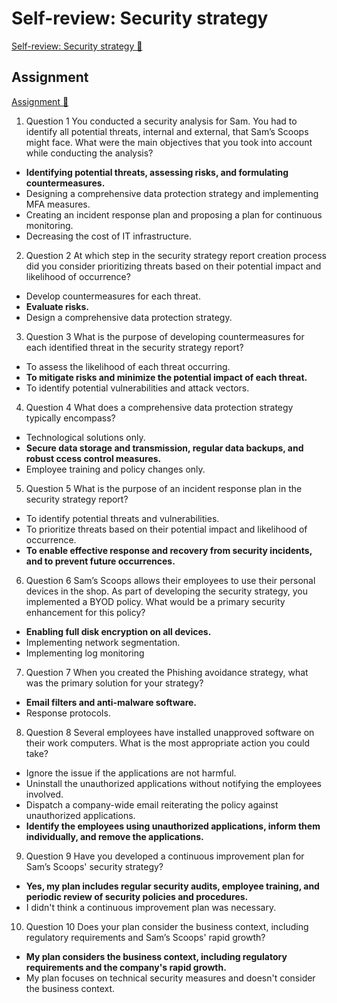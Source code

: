 # Self-review: Security strategy

[Self-review: Security strategy 🔗](https://www.coursera.org/learn/cybersecurity-threat-vectors-and-mitigation/assignment-submission/qEP98/self-review-security-strategy)

## Assignment

[Assignment 🔗](https://www.coursera.org/learn/cybersecurity-threat-vectors-and-mitigation/assignment-submission/qEP98/self-review-security-strategy/attempt)

1.  Question 1
    You conducted a security analysis for Sam. You had to identify all potential threats, internal and external, that Sam’s Scoops might face. What were the main objectives that you took into account while conducting the analysis?

- **Identifying potential threats, assessing risks, and formulating countermeasures.**
- Designing a comprehensive data protection strategy and implementing MFA measures.
- Creating an incident response plan and proposing a plan for continuous monitoring.
- Decreasing the cost of IT infrastructure.

2. Question 2
   At which step in the security strategy report creation process did you consider prioritizing threats based on their potential impact and likelihood of occurrence?

- Develop countermeasures for each threat.
- **Evaluate risks.**
- Design a comprehensive data protection strategy.

3. Question 3
   What is the purpose of developing countermeasures for each identified threat in the security strategy report?

- To assess the likelihood of each threat occurring.
- **To mitigate risks and minimize the potential impact of each threat.**
- To identify potential vulnerabilities and attack vectors.

4. Question 4
   What does a comprehensive data protection strategy typically encompass?

- Technological solutions only.
- **Secure data storage and transmission, regular data backups, and robust ccess control measures.**
- Employee training and policy changes only.

5. Question 5
   What is the purpose of an incident response plan in the security strategy report?

- To identify potential threats and vulnerabilities.
- To prioritize threats based on their potential impact and likelihood of occurrence.
- **To enable effective response and recovery from security incidents, and to prevent future occurrences.**

6. Question 6
   Sam’s Scoops allows their employees to use their personal devices in the shop. As part of developing the security strategy, you implemented a BYOD policy. What would be a primary security enhancement for this policy?

- **Enabling full disk encryption on all devices.**
- Implementing network segmentation.
- Implementing log monitoring

7. Question 7
   When you created the Phishing avoidance strategy, what was the primary solution for your strategy?

- **Email filters and anti-malware software.**
- Response protocols.

8. Question 8
   Several employees have installed unapproved software on their work computers. What is the most appropriate action you could take?

- Ignore the issue if the applications are not harmful.
- Uninstall the unauthorized applications without notifying the employees involved.
- Dispatch a company-wide email reiterating the policy against unauthorized applications.
- **Identify the employees using unauthorized applications, inform them individually, and remove the applications.**

9. Question 9
   Have you developed a continuous improvement plan for Sam’s Scoops' security strategy?

- **Yes, my plan includes regular security audits, employee training, and periodic review of security policies and procedures.**
- I didn't think a continuous improvement plan was necessary.

10. Question 10
    Does your plan consider the business context, including regulatory requirements and Sam’s Scoops' rapid growth?

- **My plan considers the business context, including regulatory requirements and the company's rapid growth.**
- My plan focuses on technical security measures and doesn't consider the business context.
